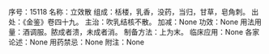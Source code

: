 序号：15118
名称：立效散
组成：栝楼，乳香，没药，当归，甘草，皂角刺。
出处：《金鉴》卷四十九。
主治：吹乳结核不散。
加减：None
功效：None
用法用量：酒调服。脓成者溃，未成者消。
制备方法：上为末。
临床应用：None
各家论述：None
用药禁忌：None
附注：None
